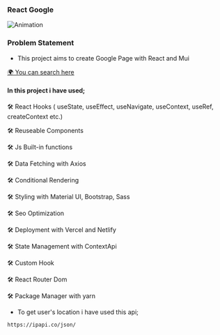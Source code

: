 ### React Google
![Animation](https://user-images.githubusercontent.com/99739515/193410741-be33a441-27a7-4b8f-9532-fa305da7a150.gif)

### Problem Statement

- This project aims to create Google Page with React and Mui

[🌍 You can search here](https://react-google-ten.vercel.app)

#### In this project i have used;

🛠 React Hooks ( useState, useEffect, useNavigate, useContext, useRef, createContext etc.)

🛠 Reuseable Components

🛠 Js Built-in functions

🛠 Data Fetching with Axios

🛠 Conditional Rendering

🛠 Styling with Material UI, Bootstrap, Sass

🛠 Seo Optimization

🛠 Deployment with Vercel and Netlify

🛠 State Management with ContextApi

🛠 Custom Hook

🛠 React Router Dom

🛠 Package Manager with yarn

- To get user's location i have used this api;

```
https://ipapi.co/json/
```
